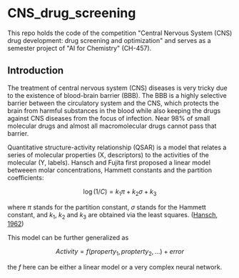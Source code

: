 # CNS_drug_screening
This repo holds the code of the competition "Central Nervous System (CNS) drug development: drug screening and optimization" and serves as a semester project of "AI for Chemistry" (CH-457).

## Introduction
The treatment of central nervous system (CNS) diseases is very tricky due to the existence of blood-brain barrier (BBB). The BBB is a highly selective barrier between the circulatory system and the CNS, which protects the brain from harmful substances in the blood while also keeping the drugs against CNS diseases from the focus of infection. Near 98% of small molecular drugs and almost all macromolecular drugs cannot pass that barrier.

Quantitative structure-activity relationship (QSAR) is a model that relates a series of molecular properties (X, descriptors) to the activities of the molecular (Y, labels). Hansch and Fujita first proposed a linear model betweeen molar concentrations, Hammett constants and the partition coefficients:

$$\log(1/C) = k_1 \pi + k_2 \sigma + k_3$$

where $\pi$ stands for the partition constant, $\sigma$ stands for the Hammett constant, and $k_1$, $k_2$ and $k_3$ are obtained via the least squares. ([Hansch, 1962](https://doi.org/10.1021/ar50020a002))

This model can be further generalized as

$$Activity = f(property_1, propterty_2, ...) + error$$

the $f$ here can be either a linear model or a very complex neural network.
